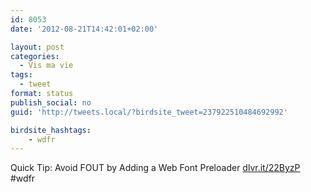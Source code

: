 ```yaml
---
id: 8053
date: '2012-08-21T14:42:01+02:00'

layout: post
categories:
  - Vis ma vie
tags:
  - tweet
format: status
publish_social: no
guid: 'http://tweets.local/?birdsite_tweet=237922510484692992'

birdsite_hashtags:
    - wdfr
---
```


Quick Tip: Avoid FOUT by Adding a Web Font Preloader [dlvr.it/22ByzP](http://dlvr.it/22ByzP) #wdfr
